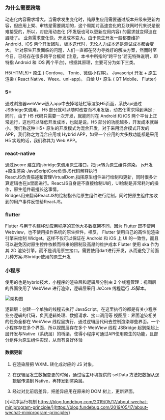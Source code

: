 ### 为什么需要跨端
动态化内容需求增大。当需求发生变化时，纯原生应用需要通过版本升级来更新内容，但应用上架、审核是需要周期的，这个周期对高速变化的互联网时代来说是很难接受的，所以，对应用动态化 (不发版也可以更新应用内容) 的需求就变得迫在眉睫了。
业务需求变化快，开发成本变大。由于原生开发一般都要维护 Android、iOS 两个开发团队，版本迭代时，无论人力成本还是测试成本都会变大。
针对原生开发面临的问题，人们一直都在努力寻找好的解决方案，然而时至今日，已经存在很多跨平台框架 (注意，本书中所指的“跨平台”若无特殊说明，即特指 Android 和 iOS 两个平台)，根据其原理，主要可分为如下三类。

H5(HTML5)+ 原生 ( Cordova、 Tonic、微信小程序)。
Javascript 开发 + 原生渲染 ( React Native、Weex、uni-app)。
自绘 U+ 原生 ( QT Mobile、 Flutter)

### 5+ 
通过浏览器webView嵌入app中去掉地址栏等渲染H5页面，系统api通过JSBridge来调用。
H5 部分就可以随时改变而不用发版，动态化需求得到满足 ; 同时，由于 H5 代码只需要一次开发，就能同时在 Android 和 iOS 两个平台上正常运行，这也可以降低开发成本，也就是说，H5 部分的功能越多，开发成本就越小。我们称这种 H5+ 原生的开发模式为混合开发，对于采用混合模式开发的 APP，我们称之为混合应用或 Hybrid APP，如果一个应用的大多数功能都是采用 H5 实现的话，我们称其为 Web APP。

### react-native
通过jscore 建立的jsbridge来调用原生接口，把jsx转为原生组件渲染。  js开发+原生渲染
JavaScriptCore负责JS代码解释执行  
ReactJS负责描述和管理VirtualDom,指挥原生组件进行绘制和更新，同时很多计算逻辑也在js里面进行。ReactJS自身是不直接绘制UI的，UI绘制是非常耗时的操作，原生组件最擅长这事情。  
Bridges用来翻译ReactJS的绘制指令给原生组件进行绘制，同时把原生组件接收到的用户事件反馈给ReactJS。


### flutter
Flutter 与用于构建移动应用程序的其他大多数框架不同，因为 Flutter 既不使用 Webview，也不使用操作系统的原生控件。相反， Flutter 使用自己的高性能渲染引擎来绘制 Widget。这样不仅可以保证在 Android 和 iOS 上 UI 的一致性，而且可以避免因对原生控件依赖而带来的限制及高昂的维护成本
Flutter 使用 ska 作为其 2D 渲染引擎，而不是调用原生接口。需要使用dart进行开发，从而避免了前面几种方案JSbridge使用的原生开发

### 小程序
使用的也是hybrid技术，小程序的渲染层和逻辑层分别由 2 个线程管理：视图层的界面使用了 WebView 进行渲染，逻辑层采用 JsCore 线程运行 JS脚本。

![架构图](https://image.fundebug.com/2019-05-16-003.jpeg)

逻辑层：创建一个单独的线程去执行 JavaScript，在这里执行的都是有关小程序业务逻辑的代码，负责逻辑处理、数据请求、接口调用等
视图层：界面渲染相关的任务全都在 WebView 线程里执行，通过逻辑层代码去控制渲染哪些界面。一个小程序存在多个界面，所以视图层存在多个 WebView 线程
JSBridge 起到架起上层开发与Native（系统层）的桥梁，使得小程序可通过API使用原生的功能，且部分组件为原生组件实现，从而有良好体验

#### 数据更新
1. 在渲染层把 WXML 转化成对应的 JS 对象。

2. 在逻辑层发生数据变更的时候，通过宿主环境提供的 setData 方法把数据从逻辑层传递到 Native，再转发到渲染层。

3. 经过对比前后差异，把差异应用在原来的 DOM 树上，更新界面。


[小程序运行机制 https://blog.fundebug.com/2019/05/17/about-wechat-miniprogram-principle/](https://blog.fundebug.com/2019/05/17/about-wechat-miniprogram-principle/)
